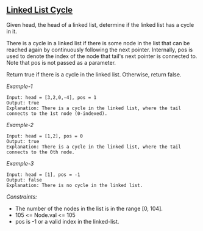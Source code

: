 ## [Linked List Cycle](https://leetcode.com/problems/linked-list-cycle/)

Given head, the head of a linked list, determine if the linked list has a cycle in it.

There is a cycle in a linked list if there is some node in the list that can be reached again by continuously following the next pointer. Internally, pos is used to denote the index of the node that tail's next pointer is connected to. Note that pos is not passed as a parameter.

Return true if there is a cycle in the linked list. Otherwise, return false.

*Example-1*
```
Input: head = [3,2,0,-4], pos = 1
Output: true
Explanation: There is a cycle in the linked list, where the tail connects to the 1st node (0-indexed).
```

*Example-2*
```
Input: head = [1,2], pos = 0
Output: true
Explanation: There is a cycle in the linked list, where the tail connects to the 0th node.
```

*Example-3*
```
Input: head = [1], pos = -1
Output: false
Explanation: There is no cycle in the linked list.
```

*Constraints:*
- The number of the nodes in the list is in the range [0, 104].
- 105 <= Node.val <= 105
- pos is -1 or a valid index in the linked-list.